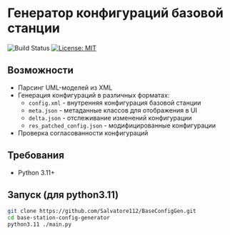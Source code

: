 # Генератор конфигураций базовой станции

![Build Status](https://github.com/Salvatore112/BaseConfigGen/actions/workflows/ci.yml/badge.svg)
[![License: MIT](https://img.shields.io/badge/License-MIT-yellow.svg)](https://opensource.org/licenses/MIT)

## Возможности

- Парсинг UML-моделей из XML
- Генерация конфигураций в различных форматах:
  - `config.xml` - внутренняя конфигурация базовой станции
  - `meta.json` - метаданные классов для отображения в UI
  - `delta.json` - отслеживание изменений конфигурации
  - `res_patched_config.json` - модифицированные конфигурации
- Проверка согласованности конфигураций

## Требования

- Python 3.11+

## Запуск (для python3.11)

```bash
git clone https://github.com/Salvatore112/BaseConfigGen.git
cd base-station-config-generator
python3.11 ./main.py
